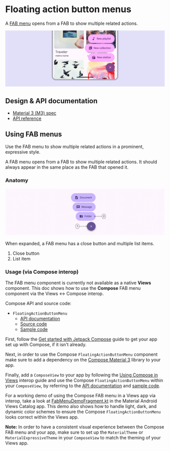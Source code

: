 <!--docs:
title: "Floating action button menus"
layout: detail
section: components
excerpt:  "A FAB menu opens from a FAB to show multiple related actions."
iconId: button
path: /catalog/floating-action-button-menu/
-->

# Floating action button menus

A [FAB menu](https://m3.material.io/components/fab-menu) opens from a FAB to show
multiple related actions.

!["A FAB menu on a screen"](assets/fabmenu/fabmenu_hero.png)

## Design & API documentation

*   [Material 3 (M3) spec](https://m3.material.io/components/fab-menu/overview)
*   [API reference](https://developer.android.com/reference/kotlin/androidx/compose/material3/package-summary?hl=en#FloatingActionButtonMenu(kotlin.Boolean,kotlin.Function0,androidx.compose.ui.Modifier,androidx.compose.ui.Alignment.Horizontal,kotlin.Function1))

## Using FAB menus

Use the FAB menu to show multiple related actions in a prominent, expressive
style.

A FAB menu opens from a FAB to show multiple related actions. It should always
appear in the same place as the FAB that opened it.

### Anatomy

![FAB menu anatomy diagram](assets/fabmenu/fabmenu_anatomy.png)

When expanded, a FAB menu has a close button and multiple list items.

1.  Close button
1.  List item

### Usage (via Compose interop)

The FAB menu component is currently not available as a native **Views**
component. This doc shows how to use the **Compose** FAB menu component via the
Views <-> Compose interop.

Compose API and source code:

*   `FloatingActionButtonMenu`
    *   [API documentation](https://developer.android.com/reference/kotlin/androidx/compose/material3/package-summary?hl=en#FloatingActionButtonMenu(kotlin.Boolean,kotlin.Function0,androidx.compose.ui.Modifier,androidx.compose.ui.Alignment.Horizontal,kotlin.Function1))
    *   [Source code](https://cs.android.com/androidx/platform/frameworks/support/+/androidx-main:compose/material3/material3/src/commonMain/kotlin/androidx/compose/material3/FloatingActionButtonMenu.kt)
    *   [Sample code](https://cs.android.com/androidx/platform/frameworks/support/+/androidx-main:compose/material3/material3/samples/src/main/java/androidx/compose/material3/samples/FloatingActionButtonMenuSamples.kt)

First, follow the
[Get started with Jetpack Compose](https://developer.android.com/develop/ui/compose/documentation)
guide to get your app set up with Compose, if it isn't already.

Next, in order to use the Compose `FloatingActionButtonMenu` component make sure
to add a dependency on the
[Compose Material 3](https://developer.android.com/jetpack/androidx/releases/compose-material3)
library to your app.

Finally, add a `ComposeView` to your app by following the
[Using Compose in Views](https://developer.android.com/develop/ui/compose/migrate/interoperability-apis/compose-in-views)
interop guide and use the Compose `FloatingActionButtonMenu` within your
`ComposeView`, by referring to the
[API documentation](https://developer.android.com/reference/kotlin/androidx/compose/material3/package-summary?hl=en#FloatingActionButtonMenu(kotlin.Boolean,kotlin.Function0,androidx.compose.ui.Modifier,androidx.compose.ui.Alignment.Horizontal,kotlin.Function1))
and
[sample code](https://cs.android.com/androidx/platform/frameworks/support/+/androidx-main:compose/material3/material3/samples/src/main/java/androidx/compose/material3/samples/FloatingActionButtonMenuSamples.kt).

For a working demo of using the Compose FAB menu in a Views app via interop,
take a look at
[FabMenuDemoFragment.kt](https://github.com/material-components/material-components-android/tree/master/catalog/java/io/material/catalog/fab/FabMenuDemoFragment.kt)
in the Material Android Views Catalog app. This demo also shows how to handle
light, dark, and dynamic color schemes to ensure the Compose
`FloatingActionButtonMenu` looks correct within the Views app.

**Note:** In order to have a consistent visual experience between the Compose
FAB menu and your app, make sure to set up the `MaterialTheme` or
`MaterialExpressiveTheme` in your `ComposeView` to match the theming of your
Views app.
